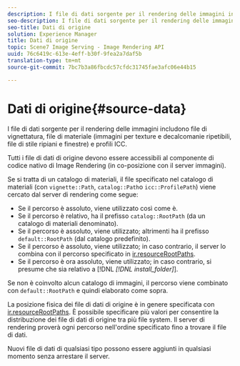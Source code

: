 ```yaml
---
description: I file di dati sorgente per il rendering delle immagini includono file di vignettatura, file di materiale (immagini per texture e decalcomanie ripetibili, file di stile ripiani e finestre) e profili ICC.
seo-description: I file di dati sorgente per il rendering delle immagini includono file di vignettatura, file di materiale (immagini per texture e decalcomanie ripetibili, file di stile ripiani e finestre) e profili ICC.
seo-title: Dati di origine
solution: Experience Manager
title: Dati di origine
topic: Scene7 Image Serving - Image Rendering API
uuid: 76c6419c-613e-4eff-b30f-9fea2a7daf5b
translation-type: tm+mt
source-git-commit: 7bc7b3a86fbcdc57cfdc31745fae3afc06e44b15

---
```



# Dati di origine{#source-data}

I file di dati sorgente per il rendering delle immagini includono file di vignettatura, file di materiale (immagini per texture e decalcomanie ripetibili, file di stile ripiani e finestre) e profili ICC.

Tutti i file di dati di origine devono essere accessibili al componente di codice nativo di Image Rendering (in co-posizione con il server immagini).

Se si tratta di un catalogo di materiali, il file specificato nel catalogo di materiali (con `vignette::Path`, `catalog::Path`o `icc::ProfilePath`) viene cercato dal server di rendering come segue:

* Se il percorso è assoluto, viene utilizzato così come è.
* Se il percorso è relativo, ha il prefisso `catalog::RootPath` (da un catalogo di materiali denominato).
* Se il percorso è assoluto, viene utilizzato; altrimenti ha il prefisso `default::RootPath` (dal catalogo predefinito).
* Se il percorso è assoluto, viene utilizzato; in caso contrario, il server lo combina con il percorso specificato in [ir.resourceRootPaths](../../../../../../ir-api/server-admin/image-rendering-api-ref/c-ir-server-administration/c-ir-configuration-settings-reference/c-ir-resource-root-folders.md#concept-39a34d2239934079bb396e1bf568a9c2).
* Se il percorso è ora assoluto, viene utilizzato; in caso contrario, si presume che sia relativo a [!DNL *[!DNL install_folder]*].

Se non è coinvolto alcun catalogo di immagini, il percorso viene combinato con `default::RootPath` e quindi elaborato come sopra.

La posizione fisica dei file di dati di origine è in genere specificata con [ir.resourceRootPaths](../../../../../../ir-api/server-admin/image-rendering-api-ref/c-ir-server-administration/c-ir-configuration-settings-reference/c-ir-resource-root-folders.md#concept-39a34d2239934079bb396e1bf568a9c2). È possibile specificare più valori per consentire la distribuzione dei file di dati di origine tra più file system. Il server di rendering proverà ogni percorso nell&#39;ordine specificato fino a trovare il file di dati.

Nuovi file di dati di qualsiasi tipo possono essere aggiunti in qualsiasi momento senza arrestare il server.
